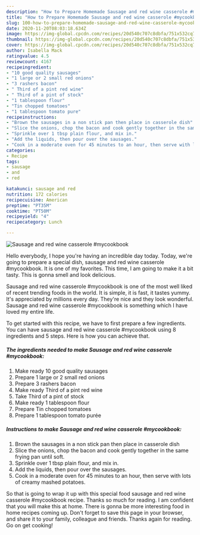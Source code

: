 ```yaml
---
description: "How to Prepare Homemade Sausage and red wine casserole #mycookbook"
title: "How to Prepare Homemade Sausage and red wine casserole #mycookbook"
slug: 100-how-to-prepare-homemade-sausage-and-red-wine-casserole-mycookbook
date: 2020-11-20T08:03:18.634Z
image: https://img-global.cpcdn.com/recipes/20d540c707c8dbfa/751x532cq70/sausage-and-red-wine-casserole-mycookbook-recipe-main-photo.jpg
thumbnail: https://img-global.cpcdn.com/recipes/20d540c707c8dbfa/751x532cq70/sausage-and-red-wine-casserole-mycookbook-recipe-main-photo.jpg
cover: https://img-global.cpcdn.com/recipes/20d540c707c8dbfa/751x532cq70/sausage-and-red-wine-casserole-mycookbook-recipe-main-photo.jpg
author: Isabella Mack
ratingvalue: 4.5
reviewcount: 4167
recipeingredient:
- "10 good quality sausages"
- "1 large or 2 small red onions"
- "3 rashers bacon"
- " Third of a pint red wine"
- " Third of a pint of stock"
- "1 tablespoon flour"
- "Tin chopped tomatoes"
- "1 tablespoon tomato pure"
recipeinstructions:
- "Brown the sausages in a non stick pan then place in casserole dish"
- "Slice the onions, chop the bacon and cook gently together in the same frying pan until soft."
- "Sprinkle over 1 tbsp plain flour, and mix in."
- "Add the liquids, then pour over the sausages."
- "Cook in a moderate oven for 45 minutes to an hour, then serve with lots of creamy mashed potatoes."
categories:
- Recipe
tags:
- sausage
- and
- red

katakunci: sausage and red 
nutrition: 172 calories
recipecuisine: American
preptime: "PT35M"
cooktime: "PT50M"
recipeyield: "4"
recipecategory: Lunch

---
```



![Sausage and red wine casserole #mycookbook](https://img-global.cpcdn.com/recipes/20d540c707c8dbfa/751x532cq70/sausage-and-red-wine-casserole-mycookbook-recipe-main-photo.jpg)

Hello everybody, I hope you're having an incredible day today. Today, we're going to prepare a special dish, sausage and red wine casserole #mycookbook. It is one of my favorites. This time, I am going to make it a bit tasty. This is gonna smell and look delicious.

Sausage and red wine casserole #mycookbook is one of the most well liked of recent trending foods in the world. It is simple, it is fast, it tastes yummy. It's appreciated by millions every day. They're nice and they look wonderful. Sausage and red wine casserole #mycookbook is something which I have loved my entire life.




To get started with this recipe, we have to first prepare a few ingredients. You can have sausage and red wine casserole #mycookbook using 8 ingredients and 5 steps. Here is how you can achieve that.

<!--inarticleads1-->

##### The ingredients needed to make Sausage and red wine casserole #mycookbook:

1. Make ready 10 good quality sausages
1. Prepare 1 large or 2 small red onions
1. Prepare 3 rashers bacon
1. Make ready  Third of a pint red wine
1. Take  Third of a pint of stock
1. Make ready 1 tablespoon flour
1. Prepare Tin chopped tomatoes
1. Prepare 1 tablespoon tomato purée




<!--inarticleads2-->

##### Instructions to make Sausage and red wine casserole #mycookbook:

1. Brown the sausages in a non stick pan then place in casserole dish
1. Slice the onions, chop the bacon and cook gently together in the same frying pan until soft.
1. Sprinkle over 1 tbsp plain flour, and mix in.
1. Add the liquids, then pour over the sausages.
1. Cook in a moderate oven for 45 minutes to an hour, then serve with lots of creamy mashed potatoes.




So that is going to wrap it up with this special food sausage and red wine casserole #mycookbook recipe. Thanks so much for reading. I am confident that you will make this at home. There is gonna be more interesting food in home recipes coming up. Don't forget to save this page in your browser, and share it to your family, colleague and friends. Thanks again for reading. Go on get cooking!
